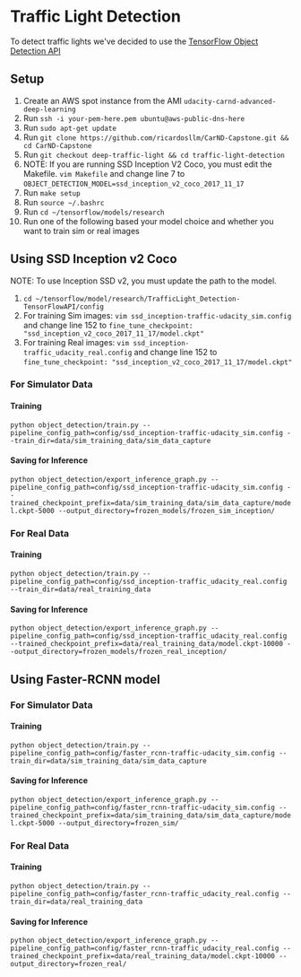 # Traffic Light Detection

To detect traffic lights we've decided to use the [TensorFlow Object Detection API](https://github.com/coldKnight/TrafficLight_Detection-TensorFlowAPI) 

## Setup

1. Create an AWS spot instance from the AMI `udacity-carnd-advanced-deep-learning`
2. Run `ssh -i your-pem-here.pem ubuntu@aws-public-dns-here`
3. Run `sudo apt-get update`
4. Run `git clone https://github.com/ricardosllm/CarND-Capstone.git && cd CarND-Capstone`
5. Run `git checkout deep-traffic-light && cd traffic-light-detection`
6. NOTE: If you are running SSD Inception V2 Coco, you must edit the Makefile. `vim Makefile` and change line 7 to `OBJECT_DETECTION_MODEL=ssd_inception_v2_coco_2017_11_17`
7. Run `make setup`
8. Run `source ~/.bashrc`
9. Run `cd ~/tensorflow/models/research`
10. Run one of the following based your model choice and whether you want to train sim or real images

## Using SSD Inception v2 Coco
NOTE: To use Inception SSD v2, you must update the path to the model. 

1. `cd ~/tensorflow/model/research/TrafficLight_Detection-TensorFlowAPI/config`
2. For training Sim images: `vim ssd_inception-traffic-udacity_sim.config` and change line 152 to `fine_tune_checkpoint: "ssd_inception_v2_coco_2017_11_17/model.ckpt"`
3. For training Real images: `vim ssd_inception-traffic_udacity_real.config` and change line 152 to `fine_tune_checkpoint: "ssd_inception_v2_coco_2017_11_17/model.ckpt"`

### For Simulator Data

#### Training

`python object_detection/train.py --pipeline_config_path=config/ssd_inception-traffic-udacity_sim.config --train_dir=data/sim_training_data/sim_data_capture`

#### Saving for Inference

`python object_detection/export_inference_graph.py --pipeline_config_path=config/ssd_inception-traffic-udacity_sim.config --trained_checkpoint_prefix=data/sim_training_data/sim_data_capture/model.ckpt-5000 --output_directory=frozen_models/frozen_sim_inception/`


### For Real Data

#### Training

`python object_detection/train.py --pipeline_config_path=config/ssd_inception-traffic_udacity_real.config --train_dir=data/real_training_data`

#### Saving for Inference

`python object_detection/export_inference_graph.py --pipeline_config_path=config/ssd_inception-traffic_udacity_real.config --trained_checkpoint_prefix=data/real_training_data/model.ckpt-10000 --output_directory=frozen_models/frozen_real_inception/`

## Using Faster-RCNN model

### For Simulator Data

#### Training

`python object_detection/train.py --pipeline_config_path=config/faster_rcnn-traffic-udacity_sim.config --train_dir=data/sim_training_data/sim_data_capture`

#### Saving for Inference

`python object_detection/export_inference_graph.py --pipeline_config_path=config/faster_rcnn-traffic-udacity_sim.config --trained_checkpoint_prefix=data/sim_training_data/sim_data_capture/model.ckpt-5000 --output_directory=frozen_sim/`


### For Real Data

#### Training

`python object_detection/train.py --pipeline_config_path=config/faster_rcnn-traffic_udacity_real.config --train_dir=data/real_training_data`

#### Saving for Inference

`python object_detection/export_inference_graph.py --pipeline_config_path=config/faster_rcnn-traffic_udacity_real.config --trained_checkpoint_prefix=data/real_training_data/model.ckpt-10000 --output_directory=frozen_real/`